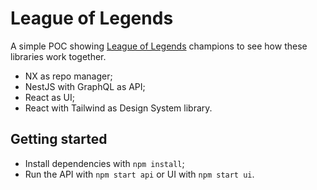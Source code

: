 # League of Legends

A simple POC showing [League of Legends](https://developer.riotgames.com/docs/lol) champions to see how these libraries work together.

- NX as repo manager;
- NestJS with GraphQL as API;
- React as UI;
- React with Tailwind as Design System library.

## Getting started

- Install dependencies with `npm install`;
- Run the API with `npm start api` or UI with `npm start ui`.
